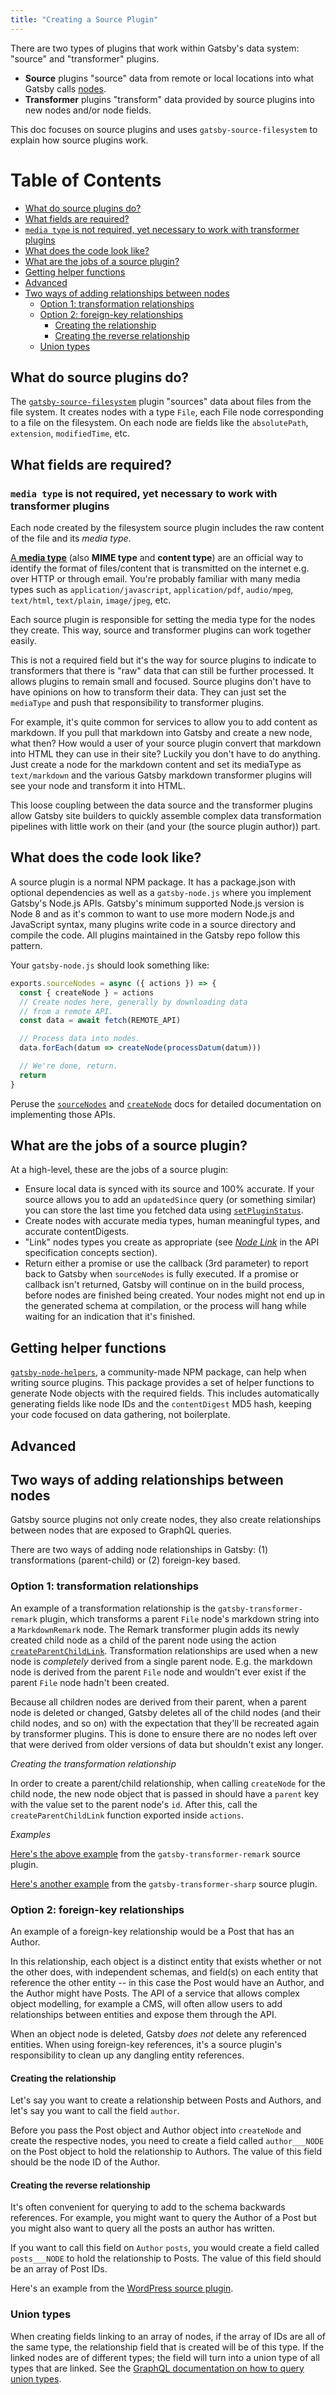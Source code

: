```yaml
---
title: "Creating a Source Plugin"
---
```


There are two types of plugins that work within Gatsby's data system: "source"
and "transformer" plugins.

- **Source** plugins "source" data from remote or local locations into what
  Gatsby calls [nodes](/docs/node-interface/).
- **Transformer** plugins "transform" data provided by source plugins into new
  nodes and/or node fields.

This doc focuses on source plugins and uses `gatsby-source-filesystem` to explain how source plugins work.

# Table of Contents

- [What do source plugins do?](#what-do-source-plugins-do)
- [What fields are required?](#what-fields-are-required)
- [`media type` is not required, yet necessary to work with transformer plugins](#media-type-is-not-required-yet-necessary-to-work-with-transformer-plugins)
- [What does the code look like?](#what-does-the-code-look-like)
- [What are the jobs of a source plugin?](#what-are-the-jobs-of-a-source-plugin)
- [Getting helper functions](#getting-helper-functions)
- [Advanced](#advanced)
- [Two ways of adding relationships between nodes](#two-ways-of-adding-relationships-between-nodes)
  - [Option 1: transformation relationships](#option-1-transformation-relationships)
  - [Option 2: foreign-key relationships](#option-2-foreign-key-relationships)
    - [Creating the relationship](#creating-the-relationship)
    - [Creating the reverse relationship](#creating-the-reverse-relationship)
  - [Union types](#union-types)

## What do source plugins do?

The [`gatsby-source-filesystem`](/packages/gatsby-source-filesystem/) plugin
"sources" data about files from the file system. It creates nodes with a type
`File`, each File node corresponding to a file on the filesystem. On each node
are fields like the `absolutePath`, `extension`, `modifiedTime`, etc.

## What fields are required?

### `media type` is not required, yet necessary to work with transformer plugins

Each node created by the filesystem source plugin includes the
raw content of the file and its _media type_.

[A **media type**](https://en.wikipedia.org/wiki/Media_type) (also **MIME type**
and **content type**) are an official way to identify the format of
files/content that is transmitted on the internet e.g. over HTTP or through
email. You're probably familiar with many media types such as
`application/javascript`, `application/pdf`, `audio/mpeg`, `text/html`,
`text/plain`, `image/jpeg`, etc.

Each source plugin is responsible for setting the media type for the nodes they
create. This way, source and transformer plugins can work together easily.

This is not a required field but it's the way for source plugins to indicate to
transformers that there is "raw" data that can still be further processed. It
allows plugins to remain small and focused. Source plugins don't have to have
opinions on how to transform their data. They can just set the `mediaType` and
push that responsibility to transformer plugins.

For example, it's quite common for services to allow you to add content as
markdown. If you pull that markdown into Gatsby and create a new node, what
then? How would a user of your source plugin convert that markdown into HTML
they can use in their site? Luckily you don't have to do anything. Just create a
node for the markdown content and set its mediaType as `text/markdown` and the
various Gatsby markdown transformer plugins will see your node and transform it
into HTML.

This loose coupling between the data source and the transformer plugins allow Gatsby site builders to quickly assemble complex data transformation pipelines with
little work on their (and your (the source plugin author)) part.

## What does the code look like?

A source plugin is a normal NPM package. It has a package.json with optional
dependencies as well as a `gatsby-node.js` where you implement Gatsby's Node.js
APIs. Gatsby's minimum supported Node.js version is Node 8 and as it's common to want to use more modern Node.js and JavaScript syntax, many plugins write code in a
source directory and compile the code. All plugins maintained in the Gatsby repo
follow this pattern.

Your `gatsby-node.js` should look something like:

```javascript:title=gatsby-node.js
exports.sourceNodes = async ({ actions }) => {
  const { createNode } = actions
  // Create nodes here, generally by downloading data
  // from a remote API.
  const data = await fetch(REMOTE_API)

  // Process data into nodes.
  data.forEach(datum => createNode(processDatum(datum)))

  // We're done, return.
  return
}
```

Peruse the [`sourceNodes`](/docs/node-apis/#sourceNodes) and
[`createNode`](/docs/actions/#createNode) docs for detailed
documentation on implementing those APIs.

## What are the jobs of a source plugin?

At a high-level, these are the jobs of a source plugin:

- Ensure local data is synced with its source and 100% accurate. If your source
  allows you to add an `updatedSince` query (or something similar) you can store
  the last time you fetched data using
  [`setPluginStatus`](/docs/actions/#setPluginStatus).
- Create nodes with accurate media types, human meaningful types, and accurate
  contentDigests.
- "Link" nodes types you create as appropriate (see
  [_Node Link_](/docs/api-specification/) in the API specification concepts
  section).
- Return either a promise or use the callback (3rd parameter) to report back to Gatsby when `sourceNodes` is fully executed. If a promise or callback isn't returned, Gatsby will continue on in the build process, before nodes are finished being created. Your nodes might not end up in the generated schema at compilation, or the process will hang while waiting for an indication that it's finished.

## Getting helper functions

[`gatsby-node-helpers`](https://github.com/angeloashmore/gatsby-node-helpers),
a community-made NPM package, can help when writing source plugins. This
package provides a set of helper functions to generate Node objects with the
required fields. This includes automatically generating fields like node IDs
and the `contentDigest` MD5 hash, keeping your code focused on data gathering,
not boilerplate.

## Advanced

## Two ways of adding relationships between nodes

Gatsby source plugins not only create nodes, they also create relationships between nodes that are exposed to GraphQL queries.

There are two ways of adding node relationships in Gatsby: (1) transformations (parent-child) or (2) foreign-key based.

### Option 1: transformation relationships

An example of a transformation relationship is the `gatsby-transformer-remark` plugin, which transforms a parent `File` node's markdown string into a `MarkdownRemark` node. The Remark transformer plugin adds its newly created child node as a child of the parent node using the action [`createParentChildLink`](/docs/actions/#createParentChildLink). Transformation relationships are used when a new node is _completely_ derived from a single parent node. E.g. the markdown node is derived from the parent `File` node and wouldn't ever exist if the parent `File` node hadn't been created.

Because all children nodes are derived from their parent, when a parent node is deleted or changed, Gatsby deletes all of the child nodes (and their child nodes, and so on) with the expectation that they'll be recreated again by transformer plugins. This is done to ensure there are no nodes left over that were derived from older versions of data but shouldn't exist any longer.

_Creating the transformation relationship_

In order to create a parent/child relationship, when calling `createNode` for the child node, the new node object that is passed in should have a `parent` key with the value set to the parent node's `id`. After this, call the `createParentChildLink` function exported inside `actions`.

_Examples_

[Here's the above example](https://github.com/gatsbyjs/gatsby/blob/72077527b4acd3f2109ed5a2fcb780cddefee35a/packages/gatsby-transformer-remark/src/on-node-create.js#L39-L67) from the `gatsby-transformer-remark` source plugin.

[Here's another example](https://github.com/gatsbyjs/gatsby/blob/1fb19f9ad16618acdac7eda33d295d8ceba7f393/packages/gatsby-transformer-sharp/src/on-node-create.js#L3-L25) from the `gatsby-transformer-sharp` source plugin.

### Option 2: foreign-key relationships

An example of a foreign-key relationship would be a Post that has an Author.

In this relationship, each object is a distinct entity that exists whether or not the other does, with independent schemas, and field(s) on each entity that reference the other entity -- in this case the Post would have an Author, and the Author might have Posts. The API of a service that allows complex object modelling, for example a CMS, will often allow users to add relationships between entities and expose them through the API.

When an object node is deleted, Gatsby _does not_ delete any referenced entities. When using foreign-key references, it's a source plugin's responsibility to clean up any dangling entity references.

#### Creating the relationship

Let's say you want to create a relationship between Posts and Authors, and let's say you want to call the field `author`.

Before you pass the Post object and Author object into `createNode` and create the respective nodes, you need to create a field called `author___NODE` on the Post object to hold the relationship to Authors. The value of this field should be the node ID of the Author.

#### Creating the reverse relationship

It's often convenient for querying to add to the schema backwards references. For example, you might want to query the Author of a Post but you might also want to query all the posts an author has written.

If you want to call this field on `Author` `posts`, you would create a field called `posts___NODE` to hold the relationship to Posts. The value of this field should be an array of Post IDs.

Here's an example from the [WordPress source plugin](https://github.com/gatsbyjs/gatsby/blob/1fb19f9ad16618acdac7eda33d295d8ceba7f393/packages/gatsby-source-wordpress/src/normalize.js#L178-L189).

### Union types

When creating fields linking to an array of nodes, if the array of IDs are all of the same type, the relationship field that is created will be of this type. If the linked nodes are of different types; the field will turn into a union type of all types that are linked. See the [GraphQL documentation on how to query union types](https://graphql.org/learn/schema/#union-types).
